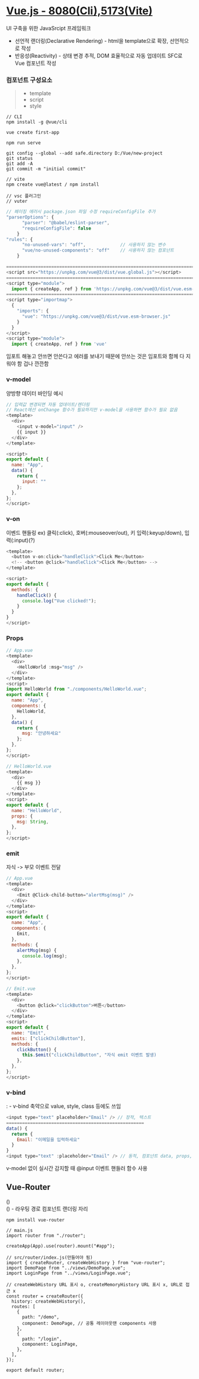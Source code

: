 # <a href="https://ko.vuejs.org/guide/introduction.html">Vue.js - 8080(Cli),5173(Vite)</a>
UI 구축을 위한 JavaSrcipt 프레임워크
- 선언적 랜더링(Declarative Rendering) - html을 template으로 확장, 선언적으로 작성
- 반응성(Reactivity) - 상태 변경 추적, DOM 효율적으로 자동 업데이트
SFC로 Vue 컴포넌트 작성

### 컴포넌트 구성요소
> - template
> - script
> - style
```
// CLI
npm install -g @vue/cli

vue create first-app

npm run serve

git config --global --add safe.directory D:/Vue/new-project
git status
git add -A
git commit -m "initial commit"

// vite
npm create vue@latest / npm install

// vsc 플러그인
// vuter
```
```js
// 페이징 에러시 package.json 파일 수정 requireConfigFile 추가
"parserOptions": {
      "parser": "@babel/eslint-parser",
      "requireConfigFile": false
    }
"rules": {
      "no-unused-vars": "off",             // 사용하지 않는 변수
      "vue/no-unused-components": "off"    // 사용하지 않는 컴포넌트
    }
```
```js
============================================================================
<script src="https://unpkg.com/vue@3/dist/vue.global.js"></script>
============================================================================
<script type="module">
  import { createApp, ref } from 'https://unpkg.com/vue@3/dist/vue.esm-browser.js'
============================================================================
<script type="importmap">
  {
    "imports": {
      "vue": "https://unpkg.com/vue@3/dist/vue.esm-browser.js"
    }
  }
</script>
<script type="module">
  import { createApp, ref } from 'vue'
```
임포트 해놓고 안쓰면 안쓴다고 에러를 보내기 때문에 안쓰는 것은 임포트와 함께 다 지워야 함 겁나 깐깐함

### v-model
양방향 데이터 바인딩 예시
```js
// 입력값 변경되면 자동 업데이트/렌더링
// React에선 onChange 함수가 필요하지만 v-model을 사용하면 함수가 필요 없음
<template>
  <div>
    <input v-model="input" />
    {{ input }}
  </div>
</template>

<script>
export default {
  name: "App",
  data() {
    return {
      input: ""
    };
  },
};
</script>
```

### v-on
이벤드 핸들링 ex) 클릭(:click), 호버(:mouseover/out), 키 입력(:keyup/down), 입력(:input)(?)
```js
<template>
  <button v-on:click="handleClick">Click Me</button>
  <!-- <button @click="handleClick">Click Me</button> -->
</template>

<script>
export default {
  methods: {
    handleClick() {
      console.log("Vue clicked!");
    }
  }
}
</script>
```

### Props
```js
// App.vue
<template>
  <div>
    <HelloWorld :msg="msg" />
  </div>
</template>
<script>
import HelloWorld from "./components/HelloWorld.vue";
export default {
  name: "App",
  components: {
    HelloWorld,
  },
  data() {
    return {
      msg: "안녕하세요"
    };
  },
};
</script>

// HelloWorld.vue
<template>
  <div>
    {{ msg }}
  </div>
</template>
<script>
export default {
  name: "HelloWorld",
  props: {
    msg: String,
  },
};
</script>
```

### emit
자식 -> 부모 이벤트 전달
```js
// App.vue
<template>
  <div>
    <Emit @Click-child-button="alertMsg(msg)" />
  </div>
</template>
<script>
export default {
  name: "App",
  components: {
    Emit,
  },
  methods: {
    alertMsg(msg) {
      console.log(msg);
    },
  },
};
</script>

// Emit.vue
<template>
  <div>
    <button @click="clickButton">버튼</button>
  </div>
</template>
<script>
export default {
  name: "Emit",
  emits: ["clickChildButton"],
  methods: {
    clickButton() {
      this.$emit("clickChildButton", "자식 emit 이벤트 발생)
    },
  },
};
</script>
```

### v-bind
: - v-bind 축약으로 value, style, class 등에도 쓰임
```js
<input type="text" placeholder="Email" /> // 정적, 텍스트
====================================================
data() {
  return {
    Email: "이메일을 입력하세요"
  }
}
<input type="text" :placeholder="Email" /> // 동적, 컴포넌트 data, props, computed에 정의된 변수
```

v-model 없이 실시간 감지할 때 @input 이벤트 핸들러 함수 사용

## Vue-Router
<router-link to=""></router-link>(<RouterLink ></RouterLink>)<br>
<router-view />(<RouterView />) - 라우팅 경로 컴포넌트 랜더링 자리
```
npm install vue-router

// main.js
import router from "./router";

createApp(App).use(router).mount("#app");

// src/router/index.js(만들어야 됨)
import { createRouter, createWebHistory } from "vue-router";
import DemoPage from "../views/DemoPage.vue";
import LoginPage from "../views/LoginPage.vue";

// createWebHistory URL 표시 o, createMemoryHistory URL 표시 x, URL로 접근 x
const router = createRouter({
  history: createWebHistory(),
  routes: [
    {
      path: "/demo",
      component: DemoPage, // 공통 레이아웃땐 components 사용
    },
    {
      path: "/login",
      component: LoginPage,
    },
  ],
});

export default router;

```
